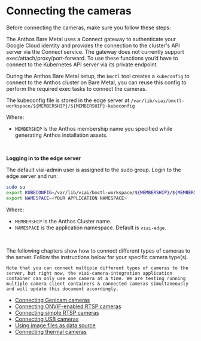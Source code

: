# Connecting the cameras

Before connecting the cameras, make sure you follow these steps:

The Anthos Bare Metal uses a Connect gateway to authenticate your Google Cloud identity and provides the connection to the cluster's API server via the Connect service. The gateway does not currently support exec/attach/proxy/port-forward. To use these functions you’d have to connect to the Kubernetes API server via its private endpoint.

During the Anthos Bare Metal setup, the `bmctl` tool creates a `kubeconfig` to connect to the Anthos cluster on Bare Metal, you can reuse this config to perform the required exec tasks to connect the cameras.

The kubeconfig file is stored in the edge server at `/var/lib/viai/bmctl-workspace/${MEMBERSHIP}/${MEMBERSHIP}-kubeconfig`

Where:
* `MEMBERSHIP` Is the Anthos membership name you specified while generating Anthos installation assets.

<br>

__Logging in to the edge server__

The default viai-admin user is assigned to the sudo group. Login to the edge server and run:

```bash
sudo su
export KUBECONFIG=/var/lib/viai/bmctl-workspace/${MEMBERSHIP}/${MEMBERSHIP}-kubeconfig
export NAMESPACE=<YOUR APPLICATION NAMESPACE>
```
 
Where:
* `MEMBERSHIP` is the Anthos Cluster name.
* `NAMESPACE` is the application namespace. Default is `viai-edge`.

<br>

The following chapters show how to connect different types of cameras to the server. Follow the instructions below for your specific camera type(s). 

    Note that you can connect multiple different types of cameras to the server, but right now, the viai-camera-integration application container can only use one camera at a time. We are testing running multiple camera client containers & connected cameras simultaneously and will update this document accordingly.

 * [Connecting Genicam cameras](./connectinggenicam.md)
 * [Connecting ONVIF-enabled RTSP cameras](./connectingonvif.md)
 * [Connecting simple RTSP cameras](./connectingrtsp.md)
 * [Connecting USB cameras](./connectingusb.md) 
 * [Using image files as data source](./connectingfiles.md)
 * [Connecting thermal cameras](./connectingthermal.md)